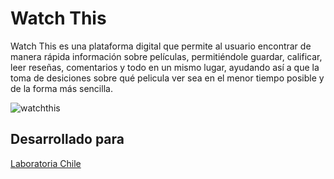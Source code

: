 # Watch This

Watch This es una plataforma digital que permite al usuario encontrar de manera rápida información sobre películas, permitiéndole guardar, calificar, leer reseñas, comentarios y todo en un mismo lugar, ayudando así a que la toma de desiciones sobre qué pelicula ver sea en el menor tiempo posible y de la forma más sencilla.

![watchthis](https://user-images.githubusercontent.com/32287743/37947937-1045c9de-3164-11e8-8850-f04386ae13d5.png)



## Desarrollado para
[Laboratoria Chile](https://meliveloz.github.io/hackathon)
